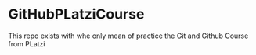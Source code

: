 # GitHubPLatziCourse
This repo exists with whe only mean of practice the Git and Github Course from PLatzi
